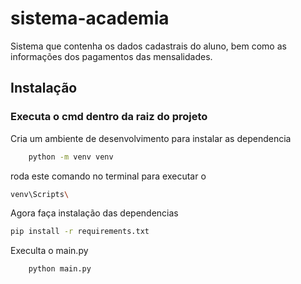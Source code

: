 # sistema-academia
Sistema que contenha os dados cadastrais do aluno, bem como as informações dos pagamentos das mensalidades.

## Instalação     
### Executa o cmd dentro da raiz do projeto
Cria um ambiente de desenvolvimento para instalar as dependencia
```bash
    python -m venv venv
```

roda este comando no terminal para executar o 
```bash
venv\Scripts\
```

Agora faça instalação das dependencias
```bash
pip install -r requirements.txt
```

Execulta o main.py
```bash
    python main.py
```

